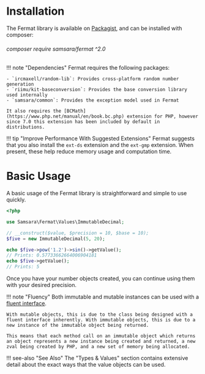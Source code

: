 # Installation

The Fermat library is available on [Packagist](https://packagist.org/packages/samsara/fermat), and can be installed with composer:

###### composer require samsara/fermat ^2.0

!!! note "Dependencies"
    Fermat requires the following packages:
    
    - `ircmaxell/random-lib`: Provides cross-platform random number generation
    - `riimu/kit-baseconversion`: Provides the base conversion library used internally
    - `samsara/common`: Provides the exception model used in Fermat
    
    It also requires the [BCMath](https://www.php.net/manual/en/book.bc.php) extension for PHP, however since 7.0 this extension has been included by default in distributions.

!!! tip "Improve Performance With Suggested Extensions"
    Fermat suggests that you also install the `ext-ds` extension and the `ext-gmp` extension. When present, these help reduce memory usage and computation time.
    
# Basic Usage

A basic usage of the Fermat library is straightforward and simple to use quickly.

```php
<?php

use Samsara\Fermat\Values\ImmutableDecimal;

// __construct($value, $precision = 10, $base = 10);
$five = new ImmutableDecimal(5, 20);

echo $five->pow('1.2')->sin()->getValue();
// Prints: 0.57733662664006904181
echo $five->getValue();
// Prints: 5
```

Once you have your number objects created, you can continue using them with your desired precision.

!!! note "Fluency"
    Both immutable and mutable instances can be used with a [fluent interface](https://designpatternsphp.readthedocs.io/en/latest/Structural/FluentInterface/README.html).
    
    With mutable objects, this is due to the class being designed with a fluent interface inherently. With immutable objects, this is due to a new instance of the immutable object being returned.
    
    This means that each method call on an immutable object which returns an object represents a new instance being created and returned, a new zval being created by PHP, and a new set of memory being allocated.

!!! see-also "See Also"
    The "Types & Values" section contains extensive detail about the exact ways that the value objects can be used.